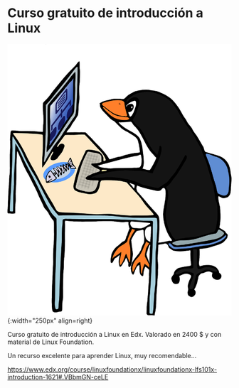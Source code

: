# Curso gratuito de introducción a Linux

![Image Linux](linux-154544_1280.png){:width="250px" align=right}

Curso gratuito de introducción a Linux en Edx. Valorado en 2400 $ y con material de Linux Foundation.

Un recurso excelente para aprender Linux, muy recomendable…



https://www.edx.org/course/linuxfoundationx/linuxfoundationx-lfs101x-introduction-1621#.VBbmGN-ceLE

